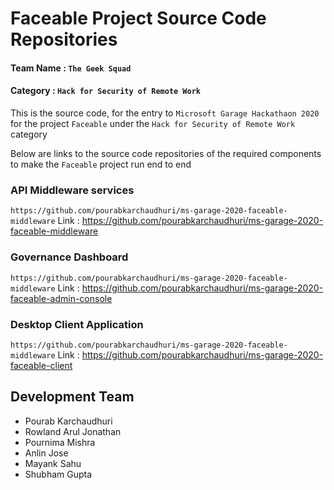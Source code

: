 # Faceable Project Source Code Repositories

#### Team Name : `The Geek Squad`
#### Category : `Hack for Security of Remote Work`

This is the source code, for the entry to `Microsoft Garage Hackathaon 2020` for the project `Faceable` under the `Hack for Security of Remote Work` category

Below are links to the source code repositories of the required components to make the `Faceable` project run end to end

### API Middleware services
`https://github.com/pourabkarchaudhuri/ms-garage-2020-faceable-middleware`
Link : https://github.com/pourabkarchaudhuri/ms-garage-2020-faceable-middleware
### Governance Dashboard
`https://github.com/pourabkarchaudhuri/ms-garage-2020-faceable-middleware`
Link : https://github.com/pourabkarchaudhuri/ms-garage-2020-faceable-admin-console
### Desktop Client Application
`https://github.com/pourabkarchaudhuri/ms-garage-2020-faceable-middleware`
Link : https://github.com/pourabkarchaudhuri/ms-garage-2020-faceable-client

## Development Team
* Pourab Karchaudhuri
* Rowland Arul Jonathan
* Pournima Mishra
* Anlin Jose
* Mayank Sahu
* Shubham Gupta

